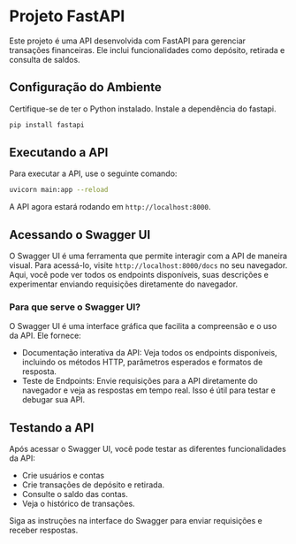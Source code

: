 # Projeto FastAPI

Este projeto é uma API desenvolvida com FastAPI para gerenciar transações financeiras. Ele inclui funcionalidades como depósito, retirada e consulta de saldos.

## Configuração do Ambiente

Certifique-se de ter o Python instalado. Instale a dependência do fastapi.

```bash
pip install fastapi
```

## Executando a API

Para executar a API, use o seguinte comando:

```bash
uvicorn main:app --reload
```

A API agora estará rodando em `http://localhost:8000`.

## Acessando o Swagger UI

O Swagger UI é uma ferramenta que permite interagir com a API de maneira visual. Para acessá-lo, visite `http://localhost:8000/docs` no seu navegador. Aqui, você pode ver todos os endpoints disponíveis, suas descrições e experimentar enviando requisições diretamente do navegador.

### Para que serve o Swagger UI?

O Swagger UI é uma interface gráfica que facilita a compreensão e o uso da API. Ele fornece:

- Documentação interativa da API: Veja todos os endpoints disponíveis, incluindo os métodos HTTP, parâmetros esperados e formatos de resposta.
- Teste de Endpoints: Envie requisições para a API diretamente do navegador e veja as respostas em tempo real. Isso é útil para testar e debugar sua API.

## Testando a API

Após acessar o Swagger UI, você pode testar as diferentes funcionalidades da API:

- Crie usuários e contas
- Crie transações de depósito e retirada.
- Consulte o saldo das contas.
- Veja o histórico de transações.

Siga as instruções na interface do Swagger para enviar requisições e receber respostas.
